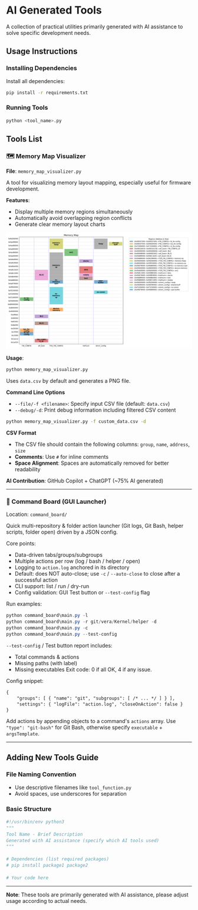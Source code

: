 # AI Generated Tools

A collection of practical utilities primarily generated with AI assistance to solve specific development needs.

## Usage Instructions

### Installing Dependencies
Install all dependencies:
```bash
pip install -r requirements.txt
```

### Running Tools
```bash
python <tool_name>.py
```

## Tools List

### 🗺️ Memory Map Visualizer
**File**: `memory_map_visualizer.py`

A tool for visualizing memory layout mapping, especially useful for firmware development.

**Features**:
- Display multiple memory regions simultaneously
- Automatically avoid overlapping region conflicts
- Generate clear memory layout charts

![Memory Map Visualization](docs/images/memory_map_visualizer.png)

**Usage**:
```bash
python memory_map_visualizer.py
```
Uses `data.csv` by default and generates a PNG file.

**Command Line Options**

- `--file/-f <filename>`: Specify input CSV file (default: `data.csv`)
- `--debug/-d`: Print debug information including filtered CSV content

```bash
python memory_map_visualizer.py -f custom_data.csv -d
```

**CSV Format**

- The CSV file should contain the following columns: `group`, `name`, `address`, `size`
- **Comments**: Use `#` for inline comments
- **Space Alignment**: Spaces are automatically removed for better readability

**AI Contribution**: GitHub Copilot + ChatGPT (~75% AI generated)

---

### 🧭 Command Board (GUI Launcher)
Location: `command_board/`

Quick multi-repository & folder action launcher (Git logs, Git Bash, helper scripts, folder open) driven by a JSON config.

Core points:
- Data-driven tabs/groups/subgroups
- Multiple actions per row (log / bash / helper / open)
- Logging to `action.log` anchored in its directory
- Default: does NOT auto-close; use `-c` / `--auto-close` to close after a successful action
- CLI support: list / run / dry-run
- Config validation: GUI Test button or `--test-config` flag

Run examples:
```powershell
python command_board\main.py -l
python command_board\main.py -r git/vera/Kernel/helper -d
python command_board\main.py -c
python command_board\main.py --test-config
```

`--test-config` / Test button report includes:
- Total commands & actions
- Missing paths (with label)
- Missing executables
Exit code: 0 if all OK, 4 if any issue.

Config snippet:
```jsonc
{
	"groups": [ { "name": "git", "subgroups": [ /* ... */ ] } ],
	"settings": { "logFile": "action.log", "closeOnAction": false }
}
```

Add actions by appending objects to a command's `actions` array. Use `"type": "git-bash"` for Git Bash, otherwise specify `executable` + `argsTemplate`.

---

## Adding New Tools Guide

### File Naming Convention
- Use descriptive filenames like `tool_function.py`
- Avoid spaces, use underscores for separation

### Basic Structure
```python
#!/usr/bin/env python3
"""
Tool Name - Brief Description
Generated with AI assistance (specify which AI tools used)
"""

# Dependencies (list required packages)
# pip install package1 package2

# Your code here
```

---

**Note**: These tools are primarily generated with AI assistance, please adjust usage according to actual needs.